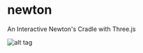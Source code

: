 # newton
An Interactive Newton's Cradle with Three.js

![alt tag](https://raw.github.com/ianvkoeppe/newton/images/screenshot.png)
